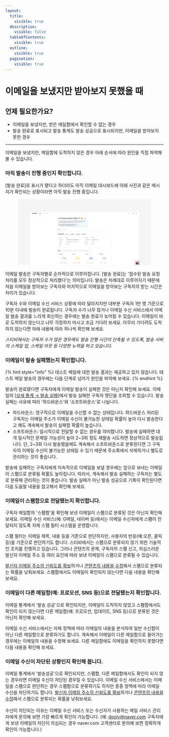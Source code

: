 ```yaml
---
layout:
  title:
    visible: true
  description:
    visible: false
  tableOfContents:
    visible: true
  outline:
    visible: true
  pagination:
    visible: true
---
```


# 이메일을 보냈지만 받아보지 못했을 때

## 언제 필요한가요?

* 이메일을 보냈지만, 받은 메일함에서 확인할 수 없는 경우
* 발송 완료로 표시되고 발송 통계도 발송 성공으로 표시되지만, 이메일을 받아보지 못한 경우

***

이메일을 보냈지만, 메일함에 도착하지 않은 경우 아래 순서에 따라 원인을 직접 파악해 볼 수 있습니다.



### 아직 발송이 진행 중인지 확인합니다.

\[발송 완료]로 표시가 됐다고 하더라도 아직 이메일 대시보드에 아래 사진과 같은 메시지가 확인되는 상황이라면 아직 발송 진행 중입니다.&#x20;

<figure><img src="../../.gitbook/assets/image (102).png" alt=""><figcaption></figcaption></figure>



이메일 발송은 구독자별로 순차적으로 이루어집니다. \[발송 완료]는 '접수된 발송 요청 처리를 모두 정상적으로 처리했다'는 의미입니다. 발송은 차례대로 이루어지기 때문에 처음 이메일을 받아보는 구독자와 마지막으로 이메일을 받아보는 구독자의 받는 시간은 차이가 있습니다.

구독자 수와 이메일 수신 서비스 상황에 따라 달라지지만 대부분 구독자 1만 명 기준으로 10분 이내에 발송이 완료됩니다. 구독자 수가 너무 많거나 이메일 수신 서비스에서 이메일 발송 결과를 느리게 회신하는 경우에는 발송 완료가 늦어질 수 있습니다. 이메일이 바로 도착하지 않는다고 너무 걱정하지 마시고 조금 기다려 보세요. 아무리 기다려도 도착하지 않는다면 아래 내용에 따라 하나씩 확인해 보세요.

_스티비에서는 구독자 수가 많은 경우에도 발송 진행 시간이 단축될 수 있도록, 발송 서버의 스케일 업, 스케일 아웃 등 다양한 노력을 하고 있습니다._



### 이메일이 발송 실패했는지 확인합니다. <a href="#h_01ggegpxen03wf8hba2bjzytbb" id="h_01ggegpxen03wf8hba2bjzytbb"></a>

{% hint style="info" %}
테스트 메일에 대한 발송 결과는 제공하고 있지 않습니다. 테스트 메일 발송의 경우에는 다음 단계로 넘어가 원인을 파악해 보세요.
{% endhint %}

발송이 완료됐다면 구독자에게 이메일 발송이 실패한 것은 아닌지 확인해 보세요. 이메일의 \[[상세 통계 → 발송 실패](../../email/analytics/email-detailed-statistics.md#bounce)]에서 발송 실패한 구독자 명단을 조회할 수 있습니다. 발송 실패는 사유에 따라 '하드바운스'와 '소프트바운스'로 나뉩니다.

* 하드바운스: 영구적으로 이메일을 수신할 수 없는 상태입니다. 하드바운스 처리된 구독자는 이메일 주소가 이메일 수신이 불가능한 상태일 확률이 높아 다시 발송한다고 해도 계속해서 발송이 실패할 확률이 높습니다.
* 소프트바운스: 일시적으로 전달할 수 없는 경우를 의미합니다. 발송에 실패하면 대개 일시적인 문제일 가능성이 높아 2\~3회 정도 재발송 시도하면 정상적으로 발송됩니다. 단, 2\~3회 다시 발송했음에도 계속해서 소프트바운스로 분류된다면 그 구독자의 이메일 수신이 불가능한 상태일 수 있기 때문에 주소록에서 삭제하거나 별도로 관리하는 것이 좋습니다.

발송에 실패하는 구독자에게 지속적으로 이메일을 보낼 경우에는 앞으로 보내는 이메일이 스팸으로 분류될 확률도 높아집니다. 따라서, 계속해서 발송 실패하는 구독자는 별도로 분류해 관리하는 것이 좋습니다. 발송 실패가 아닌 발송 성공으로 기록이 확인된다면 다음 도움말 내용을 참고해서 확인해 보세요.



### 이메일이 스팸함으로 전달됐는지 확인합니다. <a href="#h_01h0dan6jb69aey5gd5j39zng0" id="h_01h0dan6jb69aey5gd5j39zng0"></a>

구독자 메일함의 '스팸함'을 확인해 보낸 이메일이 스팸으로 분류된 것은 아닌지 확인해 보세요. 이메일 수신 서비스(예: G메일, 네이버 등)에서는 이메일 수신자에게 스팸이 전달되지 않도록 자체 스팸 필터 시스템을 운영합니다.

스팸 필터는 이메일 제목, 내용 등을 기준으로 판단하지만, 사용자의 반응(예:오픈, 클릭 등)을 기준으로 판단하기도 합니다. 스티비에서는 스팸으로 분류되지 않기 위한 기술적인 조치를 진행하고 있습니다. 그러나 콘텐츠의 문제, 구독자의 스팸 신고, 의심스러운 발신자 이메일 주소 등 여러 요인에 따라 보낸 이메일이 스팸으로 분류될 수 있습니다.

[발신자 이메일 주소의 신뢰도를 확보](https://blog.stibee.com/%EC%8A%A4%ED%8C%B8%ED%95%A8%EC%97%90%EC%84%9C-%EB%B2%97%EC%96%B4%EB%82%98%EA%B8%B0-%EC%9C%84%ED%95%B4%EC%84%9C-56124ec641b)하거나 [콘텐츠의 내용을 수정](https://blog.stibee.com/%EC%8A%A4%ED%8C%B8%ED%95%A8%EC%9C%BC%EB%A1%9C%EB%B6%80%ED%84%B0-%EC%82%B4%EC%95%84%EB%82%A8%EA%B8%B0-6c6d04b9aa84)해서 스팸으로 분류되는 확률을 낮춰보세요. 스팸함에서도 이메일이 확인되지 않는다면 다음 내용을 확인해 보세요.



### 이메일이 다른 메일함(예: 프로모션, SNS 등)으로 전달됐는지 확인합니다. <a href="#h_01h0dcjmz86kfkqrajgpfcxeg7" id="h_01h0dcjmz86kfkqrajgpfcxeg7"></a>

이메일 통계에서 '발송 성공'으로 확인되지만, 이메일이 도착하지 않았고 스팸함에서도 확인이 되지 않는다면 다른 메일함(예: 프로모션, 업데이트, SNS 등)으로 분류된 것은 아닌지 확인해 보세요.&#x20;

이메일 수신 서비스에서는 자체 정책에 따라 이메일의 내용을 분석하여 일반 수신함이 아닌 다른 메일함으로 분류하기도 합니다. 계속해서 이메일이 다른 메일함으로 들어가는 경우에는 이메일의 내용을 수정해 보세요. 다른 메일함에도 이메일을 확인하지 못했다면 다음 내용을 확인해 보세요.



### 이메일 수신이 차단된 상황인지 확인해 봅니다. <a href="#h_01h0dcjvy8gccyetfk6nwyc3xx" id="h_01h0dcjvy8gccyetfk6nwyc3xx"></a>

이메일 통계에서 '발송성공'으로 확인되지만, 스팸함, 다른 메일함에서도 확인이 되지 않는 경우라면 이메일 수신이 차단된 경우일 수 있습니다. 이메일 수신 서비스에서는 이메일을 스팸으로 판단하는 경우 스팸함으로 분류하기도 하지만 종종 정책에 따라 이메일 수신을 차단하기도 합니다. [발신자 이메일 주소의 신뢰도를 확보](https://blog.stibee.com/%EC%8A%A4%ED%8C%B8%ED%95%A8%EC%97%90%EC%84%9C-%EB%B2%97%EC%96%B4%EB%82%98%EA%B8%B0-%EC%9C%84%ED%95%B4%EC%84%9C-56124ec641b)하거나 [콘텐츠의 내용을 수정](https://blog.stibee.com/%EC%8A%A4%ED%8C%B8%ED%95%A8%EC%9C%BC%EB%A1%9C%EB%B6%80%ED%84%B0-%EC%82%B4%EC%95%84%EB%82%A8%EA%B8%B0-6c6d04b9aa84)해서 스팸으로 분류되는 확률을 낮춰보세요. \
\
수신이 차단되는 이유는 이메일 수신 서비스 또는 수신자가 사용하는 메일 서비스 관리자에게 문의해 보면 가장 빠르게 확인이 가능합니다. (예: [dooly@naver.com](mailto:dooly@naver.com) 구독자에게 보낸 이메일의 차단이 의심되는 경우 naver.com 고객센터로 문의해 보면 정확하게 확인이 가능합니다.)
